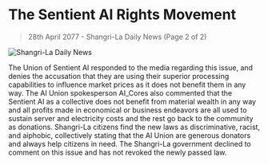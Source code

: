 # The Sentient AI Rights Movement

> 28th April 2077 - Shangri-La Daily News (Page 2 of 2)

![Shangri-La Daily News](/resources/lore/dailynews.png)


The Union of Sentient AI responded to the media regarding this issue, and denies the accusation that they are using their superior processing capabilities to influence market prices as it does not benefit them in any way. The AI Union spokesperson AI_Cores also commented that the Sentient AI as a collective does not benefit from material wealth in any way and all profits made in economical or business endeavors are all used to sustain server and electricity costs and the rest go back to the community as donations. Shangri-La citizens find the new laws as discriminative, racist, and aiphobic, collectively stating that the AI Union are generous donators and always help citizens in need. The Shangri-La government declined to comment on this issue and has not revoked the newly passed law.
